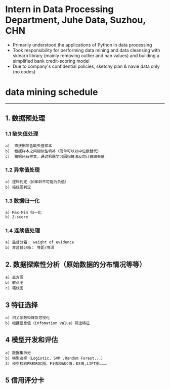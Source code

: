 # Intern in Data Processing Department, Juhe Data, Suzhou, CHN

-	Primarily understood the applications of Python in data processing
-	Took responsibility for performing data mining and data cleansing with sklearn library (mainly removing outlier and nan values) and building a simplified bank credit-scoring model
- Due to company's confidential policies, sketchy plan & navie data only (no codes) 
# data mining schedule
---
## 1. 数据预处理

### 1.1 缺失值处理

	a)	直接删除含缺失值样本
	b)	根据样本之间相似性填补（简单可以以中位数替代）
	c)  根据已有样本，通过机器学习回归算法反向计算缺失值

### 1.2 异常值处理

	a) 逻辑判定（如年龄不可能为负值）
	b) 箱线图判定

### 1.3 数据归一化
	a) Max-Min 归一化
	b) Z-score

### 1.4 连续值处理

	a) 监督分箱： weight of evidence
	b) 非监督分箱： 等距/等深

## 2. 数据探索性分析（原始数据的分布情况等等）

	a) 直方图
	b) 散点图
	c) 箱线图


## 3 特征选择

	a) 相关系数矩阵及可视化
	b) 根据信息值（infomation value）筛选特征


## 4 模型开发和评估

	a) 数据集拆分
	b) 模型选择（Logistic, SVM ,Random Forest...）
	3) 模型检验PR和ROC图，F1值和AUC值，KS值,LIFT图。。。。


## 5 信用评分卡
